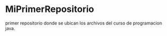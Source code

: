 # MiPrimerRepositorio
primer repositorio donde se ubican los archivos del curso de programacion java.
